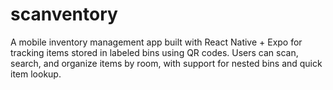 # scanventory
A mobile inventory management app built with React Native + Expo for tracking items stored in labeled bins using QR codes. Users can scan, search, and organize items by room, with support for nested bins and quick item lookup.
